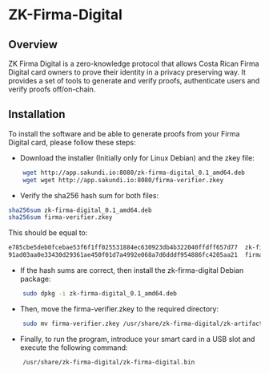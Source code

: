 # ZK-Firma-Digital

## Overview

ZK Firma Digital is a zero-knowledge protocol that allows Costa Rican Firma Digital card 
owners to prove their identity in a privacy preserving way. It provides a set of tools
to generate and verify proofs, authenticate users and verify proofs off/on-chain.

## Installation

To install the software and be able to generate proofs from your Firma Digital card, please follow these steps:
* Download the installer (Initially only for Linux Debian) and the zkey file:
```bash
    wget http://app.sakundi.io:8080/zk-firma-digital_0.1_amd64.deb
    wget wget http://app.sakundi.io:8080/firma-verifier.zkey
```
* Verify the sha256 hash sum for both files:
```bash
sha256sum zk-firma-digital_0.1_amd64.deb
sha256sum firma-verifier.zkey
```
This should be equal to:
```bash
e785cbe5deb0fcebae53f6f1ff025531884ec630923db4b322040ffdff657d77  zk-firma-digital_0.1_amd64.deb
91ad03aa0e33430d29361ae450f01d7a4992e068a7d6dddf954886fc4205aa21  firma-verifier.zkey
```
* If the hash sums are correct, then install the zk-firma-digital Debian package:
```bash
    sudo dpkg -i zk-firma-digital_0.1_amd64.deb
```
* Then, move the firma-verifier.zkey to the required directory:
```bash
    sudo mv firma-verifier.zkey /usr/share/zk-firma-digital/zk-artifacts/
```
* Finally, to run the program, introduce your smart card in a USB slot and execute the following command:

```bash
    /usr/share/zk-firma-digital/zk-firma-digital.bin
```
